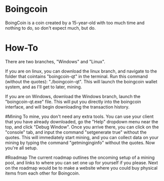 # Boingcoin
BoingCoin is a coin created by a 15-year-old with too much time and nothing to do, so don't expect much, but do.

# How-To
There are two branches, "Windows" and "Linux". 

If you are on linux, you can download the linux branch, and navigate to the folder that cointains "boingcoin-qt" in the terminal. Run this command (without the quotes): "./boingcoin-qt". This will launch the boingcoin wallet system, and as I'll get to later, mining.

If you are on Windows, download the Windows branch, launch the "boingcoin-qt.exe" file. This will put you directly into the boingcoin interface, and will begin downloading the transaction history.

#Mining
To mine, you don't need any extra tools. You can use your client that you have already downloaded, go the "Help" dropdown menu near the top, and click "Debug Window". Once you arrive there, you can click on the "console" tab, and input the command "setgenerate true" without the quotes. This will immediately start mining, and you can collect data on your mining by typing the command "getminginginfo" without the quotes. Now you're all setup.

#Roadmap
The current roadmap outlines the oncoming setup of a mining pool, and links to where you can set one up for yourself if you please. Next on the roadmap would be to make a website where you could buy physical items from each other for Boingcoin.
